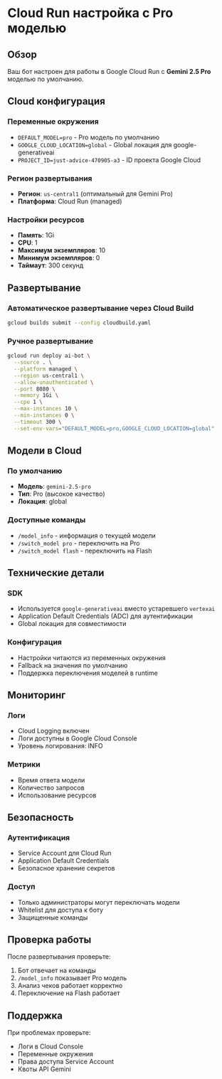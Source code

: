# Cloud Run настройка с Pro моделью

## Обзор

Ваш бот настроен для работы в Google Cloud Run с **Gemini 2.5 Pro** моделью по умолчанию.

## Cloud конфигурация

### Переменные окружения
- `DEFAULT_MODEL=pro` - Pro модель по умолчанию
- `GOOGLE_CLOUD_LOCATION=global` - Global локация для google-generativeai
- `PROJECT_ID=just-advice-470905-a3` - ID проекта Google Cloud

### Регион развертывания
- **Регион**: `us-central1` (оптимальный для Gemini Pro)
- **Платформа**: Cloud Run (managed)

### Настройки ресурсов
- **Память**: 1Gi
- **CPU**: 1
- **Максимум экземпляров**: 10
- **Минимум экземпляров**: 0
- **Таймаут**: 300 секунд

## Развертывание

### Автоматическое развертывание через Cloud Build
```bash
gcloud builds submit --config cloudbuild.yaml
```

### Ручное развертывание
```bash
gcloud run deploy ai-bot \
  --source . \
  --platform managed \
  --region us-central1 \
  --allow-unauthenticated \
  --port 8080 \
  --memory 1Gi \
  --cpu 1 \
  --max-instances 10 \
  --min-instances 0 \
  --timeout 300 \
  --set-env-vars="DEFAULT_MODEL=pro,GOOGLE_CLOUD_LOCATION=global"
```

## Модели в Cloud

### По умолчанию
- **Модель**: `gemini-2.5-pro`
- **Тип**: Pro (высокое качество)
- **Локация**: global

### Доступные команды
- `/model_info` - информация о текущей модели
- `/switch_model pro` - переключить на Pro
- `/switch_model flash` - переключить на Flash

## Технические детали

### SDK
- Используется `google-generativeai` вместо устаревшего `vertexai`
- Application Default Credentials (ADC) для аутентификации
- Global локация для совместимости

### Конфигурация
- Настройки читаются из переменных окружения
- Fallback на значения по умолчанию
- Поддержка переключения моделей в runtime

## Мониторинг

### Логи
- Cloud Logging включен
- Логи доступны в Google Cloud Console
- Уровень логирования: INFO

### Метрики
- Время ответа модели
- Количество запросов
- Использование ресурсов

## Безопасность

### Аутентификация
- Service Account для Cloud Run
- Application Default Credentials
- Безопасное хранение секретов

### Доступ
- Только администраторы могут переключать модели
- Whitelist для доступа к боту
- Защищенные команды

## Проверка работы

После развертывания проверьте:
1. Бот отвечает на команды
2. `/model_info` показывает Pro модель
3. Анализ чеков работает корректно
4. Переключение на Flash работает

## Поддержка

При проблемах проверьте:
- Логи в Cloud Console
- Переменные окружения
- Права доступа Service Account
- Квоты API Gemini
